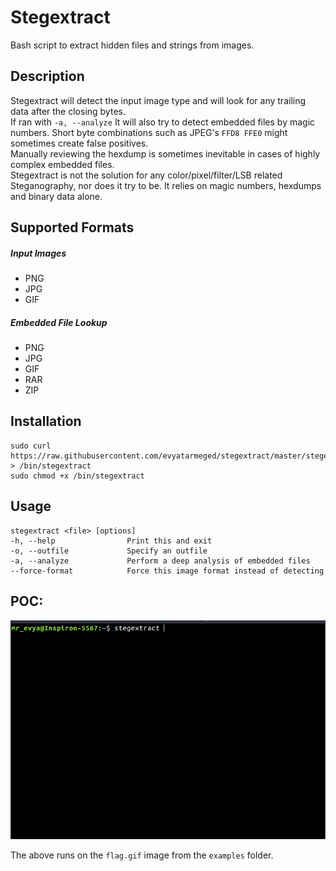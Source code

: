 # Stegextract
Bash script to extract hidden files and strings from images.

## Description
Stegextract will detect the input image type and will look for any trailing data after the closing bytes.<br>
If ran with `-a, --analyze` It will also try to detect embedded files by magic numbers.
Short byte combinations such as JPEG's `FFD8 FFE0` might sometimes create false positives.<br>
Manually reviewing the hexdump is sometimes inevitable in cases of highly complex embedded files.<br>
Stegextract is not the solution for any color/pixel/filter/LSB related Steganography, nor does it try to be. It
relies on magic numbers, hexdumps and binary data alone.<br>

## Supported Formats
##### Input Images
- PNG
- JPG
- GIF
##### Embedded File Lookup
- PNG
- JPG
- GIF
- RAR
- ZIP

## Installation
```
sudo curl https://raw.githubusercontent.com/evyatarmeged/stegextract/master/stegextract.sh > /bin/stegextract
sudo chmod +x /bin/stegextract
```

## Usage
```
stegextract <file> [options]
-h, --help                Print this and exit
-o, --outfile             Specify an outfile
-a, --analyze             Perform a deep analysis of embedded files
--force-format            Force this image format instead of detecting
```

## POC:
![poc](poc.gif)

The above runs on the `flag.gif` image from the `examples` folder.
